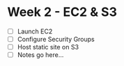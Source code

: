 # Week 2 - EC2 & S3

- [ ] Launch EC2
- [ ] Configure Security Groups
- [ ] Host static site on S3
- [ ] Notes go here...